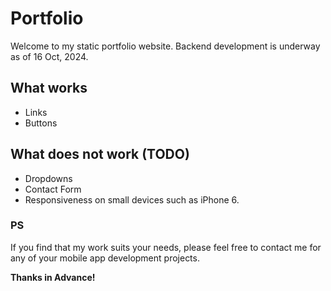 # Portfolio

Welcome to my static portfolio website. Backend development is underway as of 16 Oct, 2024.

## What works
- Links
- Buttons

## What does not work (TODO)
- Dropdowns
- Contact Form
- Responsiveness on small devices such as iPhone 6.

### PS

If you find that my work suits your needs, please feel free to contact me for any of your mobile app development projects.

**Thanks in Advance!**
